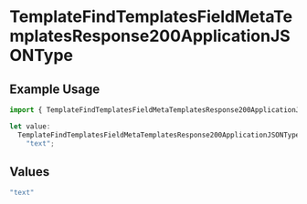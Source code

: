 # TemplateFindTemplatesFieldMetaTemplatesResponse200ApplicationJSONType

## Example Usage

```typescript
import { TemplateFindTemplatesFieldMetaTemplatesResponse200ApplicationJSONType } from "@documenso/sdk-typescript/models/operations";

let value:
  TemplateFindTemplatesFieldMetaTemplatesResponse200ApplicationJSONType =
    "text";
```

## Values

```typescript
"text"
```